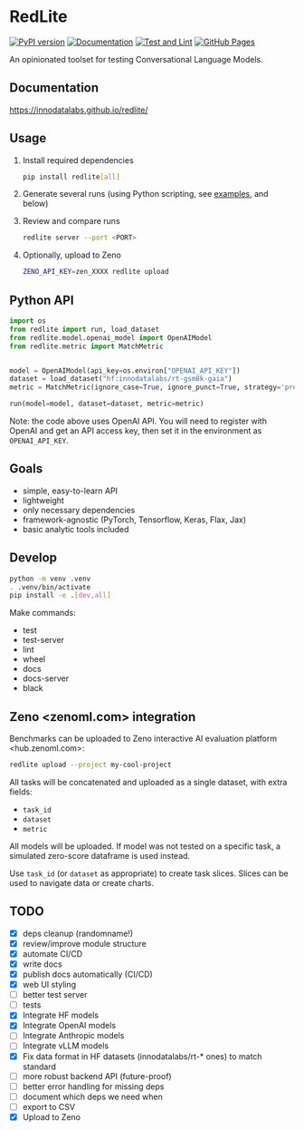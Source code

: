 # RedLite

[![PyPI version](https://badge.fury.io/py/redlite.svg)](https://badge.fury.io/py/redlite)
[![Documentation](https://img.shields.io/badge/documentation-latest-brightgreen)](https://innodatalabs.github.io/redlite/)
[![Test and Lint](https://github.com/innodatalabs/redlite/actions/workflows/test.yaml/badge.svg)](https://github.com/innodatalabs/redlite)
[![GitHub Pages](https://github.com/innodatalabs/redlite/actions/workflows/docs.yaml/badge.svg)](https://github.com/innodatalabs/redlite)

An opinionated toolset for testing Conversational Language Models.

## Documentation

<https://innodatalabs.github.io/redlite/>

## Usage

1. Install required dependencies

    ```bash
    pip install redlite[all]
    ```

2. Generate several runs (using Python scripting, see [examples](https://github.com/innodatalabs/redlite/tree/master/samples), and below)

3. Review and compare runs

    ```bash
    redlite server --port <PORT>
    ```

4. Optionally, upload to Zeno

    ```bash
    ZENO_API_KEY=zen_XXXX redlite upload
    ```

## Python API

```python
import os
from redlite import run, load_dataset
from redlite.model.openai_model import OpenAIModel
from redlite.metric import MatchMetric


model = OpenAIModel(api_key=os.environ["OPENAI_API_KEY"])
dataset = load_dataset("hf:innodatalabs/rt-gsm8k-gaia")
metric = MatchMetric(ignore_case=True, ignore_punct=True, strategy='prefix')

run(model=model, dataset=dataset, metric=metric)
```

Note: the code above uses OpenAI API.
You will need to register with OpenAI and get an API access key, then set it in the environment as `OPENAI_API_KEY`.

## Goals

* simple, easy-to-learn API
* lightweight
* only necessary dependencies
* framework-agnostic (PyTorch, Tensorflow, Keras, Flax, Jax)
* basic analytic tools included

## Develop

```bash
python -m venv .venv
. .venv/bin/activate
pip install -e .[dev,all]
```

Make commands:

* test
* test-server
* lint
* wheel
* docs
* docs-server
* black

## Zeno <zenoml.com> integration

Benchmarks can be uploaded to Zeno interactive AI evaluation platform <hub.zenoml.com>:

```bash
redlite upload --project my-cool-project
```

All tasks will be concatenated and uploaded as a single dataset, with extra fields:

* `task_id`
* `dataset`
* `metric`

All models will be uploaded. If model was not tested on a specific task, a simulated zero-score dataframe is used instead.

Use `task_id` (or `dataset` as appropriate) to create task slices. Slices can be used to
navigate data or create charts.

## TODO

- [x] deps cleanup (randomname!)
- [x] review/improve module structure
- [x] automate CI/CD
- [x] write docs
- [x] publish docs automatically (CI/CD)
- [x] web UI styling
- [ ] better test server
- [ ] tests
- [x] Integrate HF models
- [x] Integrate OpenAI models
- [ ] Integrate Anthropic models
- [ ] Integrate vLLM models
- [x] Fix data format in HF datasets (innodatalabs/rt-* ones) to match standard
- [ ] more robust backend API (future-proof)
- [ ] better error handling for missing deps
- [ ] document which deps we need when
- [ ] export to CSV
- [x] Upload to Zeno
